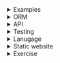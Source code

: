 <details>
<summary>Examples</summary>

1. [Go Fiber Recipes](https://github.com/gofiber/recipes)

</details>

<details>
<summary>ORM</summary>

1. [Golang With PostgresQL - REST API (GO-Fiber) - Part - 2](https://youtu.be/R7pUEGWx-lQ)
1. [Golang With PostgresQL - REST API (GO-Fiber) - Part - 3](https://youtu.be/lt4djRRsS7o)
1. [Golang With PostgresQL - REST API (GO-Fiber) - Part - 4](https://youtu.be/fdXTqsYQc0Y)
1. [Golang With PostgresQL - REST API (GO-Fiber) - Part - 5](https://youtu.be/PPHi4mmfLxU)
1. [[ FINALE ] !! Golang With PostgresQL - REST API (GO-Fiber) - Part - 6](https://youtu.be/0dtidtzKRD4)
</details>

<details>
<summary>API</summary>

1. [[Complete Course ] Postgres With GO - Using GORM [Beginner Level]](https://youtube.com/playlist?list=PL5dTjWUk_cPaKHFvmMct_VG5vIU4piYv4)

</details>

<details>
<summary>Testing</summary>

1. [008: Introduction to Test Driven Development (TDD) creating a Stack - Abstract Data Type (Golang)](https://youtu.be/yFknOWRWpoY)
1. [Getting started with API Load Testing (Stress, Spike, Load, Soak)](https://youtu.be/r-Jte8Y8zag)

</details>

<details>
<summary>Lanugage</summary>

1. [Beginner's Guide to GO](https://youtube.com/playlist?list=PLzUGFf4GhXBKKmN8vsbUmmbCKG-vJBloE)

</details>

<details>
<summary>Static website</summary>

1. [Introduction to Hugo | Hugo - Static Site Generator | Tutorial 1](https://youtu.be/qtIqKaDlqXo)

</details>

<details>
<summary>Exercise</summary>

1. [Backend master class [Golang, Postgres, Docker]](https://youtube.com/playlist?list=PLy_6D98if3ULEtXtNSY_2qN21VCKgoQAE)
1. [Building Microservices in Golang/Go](https://youtube.com/playlist?list=PL7yAAGMOat_Fn8sAXIk0WyBfK_sT1pohu)
1. [Go REST API With MYSQL, GIN, GORM & JWT](https://youtube.com/playlist?list=PLkVx132FdJZlTc_1gucKZ00b_s45DQlVQ)
1. [Golang Slack Bot Jenkins Integration](https://youtube.com/playlist?list=PLrSqqHFS8XPaeJ71OKLoEkoBsAVUOQduP)

</details>
